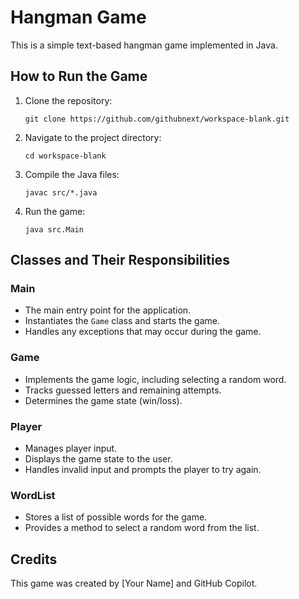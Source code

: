 # Hangman Game

This is a simple text-based hangman game implemented in Java.

## How to Run the Game

1. Clone the repository:
   ```
   git clone https://github.com/githubnext/workspace-blank.git
   ```
2. Navigate to the project directory:
   ```
   cd workspace-blank
   ```
3. Compile the Java files:
   ```
   javac src/*.java
   ```
4. Run the game:
   ```
   java src.Main
   ```

## Classes and Their Responsibilities

### Main
- The main entry point for the application.
- Instantiates the `Game` class and starts the game.
- Handles any exceptions that may occur during the game.

### Game
- Implements the game logic, including selecting a random word.
- Tracks guessed letters and remaining attempts.
- Determines the game state (win/loss).

### Player
- Manages player input.
- Displays the game state to the user.
- Handles invalid input and prompts the player to try again.

### WordList
- Stores a list of possible words for the game.
- Provides a method to select a random word from the list.

## Credits

This game was created by [Your Name] and GitHub Copilot.
